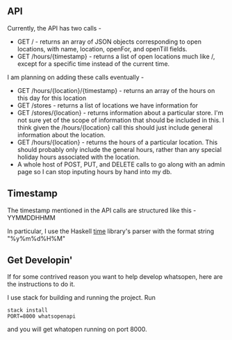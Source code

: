 API
---

Currently, the API has two calls - 

 * GET / - returns an array of JSON objects corresponding to open locations,
   with name, location, openFor, and openTill fields. 
 * GET /hours/{timestamp} - returns a list of open locations much like /, except for
   a specific time instead of the current time. 

I am planning on adding these calls eventually - 

 * GET /hours/{location}/{timestamp} - returns an array of the hours on this
   day for this location
 * GET /stores - returns a list of locations we have information for
 * GET /stores/{location} - returns information about a particular store. I'm
   not sure yet of the scope of information that should be included in this.
   I think given the /hours/{location} call this should just include general
   information about the location.
 * GET /hours/{location} - returns the hours of a particular location. This
   should probably only include the general hours, rather than any special
   holiday hours associated with the location.
 * A whole host of POST, PUT, and DELETE calls to go along with an admin page
   so I can stop inputing hours by hand into my db.

Timestamp
---------

The timestamp mentioned in the API calls are structured like this - YYMMDDHHMM

In particular, I use the Haskell
[time](https://hackage.haskell.org/package/time) library's parser with the
format string "%y%m%d%H%M"

Get Developin'
--------------

If for some contrived reason you want to help develop whatsopen, here are the
instructions to do it. 

I use stack for building and running the project. Run

    stack install
    PORT=8000 whatsopenapi

and you will get whatopen running on port 8000.
